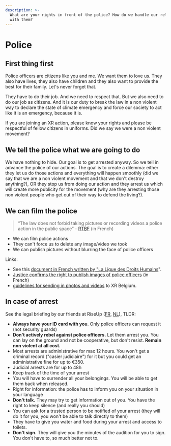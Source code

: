 ```yaml
---
description: >-
  What are your rights in front of the police? How do we handle our relationship
  with them?
---
```


# Police

## First thing first

Police officers are citizens like you and me. We want them to love us. They also have lives, they also have children and they also want to provide the best for their family. Let's never forget that.

They have to do their job. And we need to respect that. But we also need to do our job as citizens. And it is our duty to break the law in a non violent way to declare the state of climate emergency and force our society to act like it is an emergency, because it is.

If you are joining an XR action, please know your rights and please be respectful of fellow citizens in uniforms. Did we say we were a non violent movement?

## We tell the police what we are going to do

We have nothing to hide. Our goal is to get arrested anyway. So we tell in advance the police of our actions. The goal is to create a dilemma: either they let us do those actions and everything will happen smoothly \(did we say that we are a non violent movement and that we don't destroy anything?\), OR they stop us from doing our action and they arrest us which will create more publicity for the movement \(why are they arresting those non violent people who get out of their way to defend the living?\). 

## We can film the police

> “The law does not forbid taking pictures or recording videos a police action in the public space” - [RTBF](https://www.rtbf.be/info/inside/detail_extinction-rebellion-pouvait-on-filmer-les-arrestations-par-la-police) \(in French\)

* We can film police actions
* They can't force us to delete any image/video we took
* We can publish pictures without blurring the face of police officers

Links:

* See this [document in French written by "La Ligue des Droits Humains](http://www.liguedh.be/wp-content/uploads/2017/07/filmer_la_police_le_livret.pdf)". 
* [Justice confirms the right to publish images of police officers](http://www.liguedh.be/proces-dont-shoot-la-justice-confirme-le-droit-de-diffuser-des-images-non-floutees-de-la-police/) \(in French\)
* [guidelines for sending in photos and videos](https://docs.google.com/document/d/1DPv7SuUS_5NUEYgm4Mw4FcFCiIkilFIaZ3o6-vpM-NM) to XR Belgium.

## In case of arrest

See the legal briefing by our friends at RiseUp \([FR](https://drive.google.com/open?id=0B_svv2S0hcswRkN6X3VDSnQzZFJWZlpCRGdDNVBnX1JBQ3Y0), [NL](https://drive.google.com/open?id=0B_svv2S0hcswamhvcHlKSmxiWUFqak1lWGJNamE3THBONkM0)\), TLDR:

* **Always have your ID card with you**. Only police officers can request it \(not security guards\)
* **Don't actively rebel against police officers.** Let them arrest you. You can lay on the ground and not be cooperative, but don't resist. **Remain non violent at all cost.**
* Most arrests are administrative for max 12 hours. You won't get a criminal record \("casier judiciaire"\) for it but you could get an administrative fine for up to €350.
* Judicial arrests are for up to 48h
* Keep track of the time of your arrest
* You will have to surrender all your belongings. You will be able to get them back when released.
* Right for information: the police has to inform you on your situation in your language
* **Don't talk.** They may try to get information out of you. You have the right to keep silence \(and really you should\)
* You can ask for a trusted person to be notified of your arrest \(they will do it for you, you won't be able to talk directly to them\)
* They have to give you water and food during your arrest and access to toilets.
* **Don't sign.** They will give you the minutes of the audition for you to sign. You don't have to, so much better not to.

